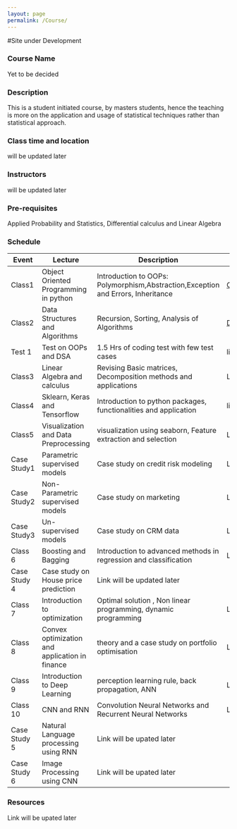 ```yaml
---
layout: page
permalink: /Course/
---
```


#Site under Development

### Course Name

Yet to be decided 

### Description

This is a student initiated course, by masters students, hence the teaching is more on the application and usage of statistical techniques rather than statistical approach.

### Class time and location

will be updated later

### Instructors

will be updated later

### Pre-requisites

Applied Probability and Statistics, Differential calculus and Linear Algebra

### Schedule

Event         |Lecture                   |Description                                                                       |Course Material
--------------|--------------------------|----------------------------------------------------------------------------------|-------------------
Class1 | Object Oriented Programming in python | Introduction to OOPs: Polymorphism,Abstraction,Exception and Errors, Inheritance| [OOPs](https://docs.google.com/presentation/d/1fgqTGp41PpGCkpjibzvxTNMvHpUywCxMlS9eBz7z9dQ/edit?usp=sharing)
Class2 | Data Structures and Algorithms | Recursion, Sorting, Analysis of Algorithms | [Data_structures_and_Algorithms](https://docs.google.com/presentation/d/1OpwhNgd96OpZBcBEuBX3xnOhUMuH95-R8zwCldC5ypE/edit?usp=sharing)
Test 1 | Test on OOPs and DSA | 1.5 Hrs of coding test with few test cases | link will be updated later
Class3 | Linear Algebra and calculus | Revising Basic matrices, Decomposition methods and applications | Link to be updated later
Class4 | Sklearn, Keras and Tensorflow | Introduction to python packages, functionalities and application | link will be updated later
Class5 | Visualization and Data Preprocessing | visualization using seaborn, Feature extraction and selection | Link will be upated later
Case Study1 | Parametric supervised models | Case study on credit risk modeling | Link will be upated later
Case Study2 | Non-Parametric supervised models | Case study on marketing | Link will be upated later
Case Study3 | Un-supervised models | Case study on CRM data | Link will be upated later
Class 6| Boosting and Bagging | Introduction to advanced methods in regression and classification | Link will be added later
Case Study 4| Case study on House price prediction | Link will be updated later
Class 7| Introduction to optimization | Optimal solution , Non linear programming, dynamic programming | Link will be added later
Class 8| Convex optimization and application in finance | theory and a case study on portfolio optimisation | Link will be upated later
Class 9| Introduction to Deep Learning | perception learning rule, back propagation, ANN | Link will be upated later
Class 10| CNN and RNN | Convolution Neural Networks and Recurrent Neural Networks | Link will be upated later
Case Study 5| Natural Language processing using RNN | Link will be upated later
Case Study 6| Image Processing using CNN | Link will be upated later

### Resources

Link will be upated later

